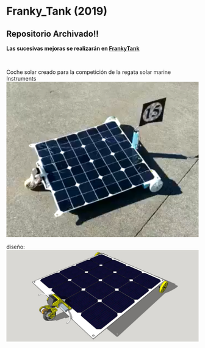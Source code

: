 # Franky_Tank (2019)

## Repositorio Archivado!!
**Las sucesivas mejoras se realizarán en [FrankyTank](https://github.com/OPRobots/FrankyTank)**

<br>

Coche solar creado para la competición de la regata solar marine Instruments
![alt_tag](./Images/image1.png)

diseño:
![alt_tag](./Images/Franky_Tank_v5.jpg)
